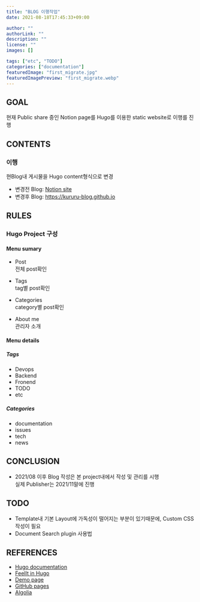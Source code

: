 ```yaml
---
title: "BLOG 이행작업"
date: 2021-08-18T17:45:33+09:00

author: ""
authorLink: ""
description: ""
license: ""
images: []

tags: ["etc", "TODO"]
categories: ["documentation"]
featuredImage: "first_migrate.jpg"
featuredImagePreview: "first_migrate.webp"
---
```


## GOAL

현재 Public share 중인 Notion page를 Hugo를 이용한 static website로 이행를 진행

## CONTENTS

### 이행

현Blog내 게시물을 Hugo content형식으로 변경

- 변경전 Blog: [Notion site](https://bold-cathedral-92b.notion.site/RICK_Tech_Blog-6e1355dce8264cccbdd9b2e5ba949477)
- 변경후 Blog: <https://kururu-blog.github.io>

## RULES

### Hugo Project 구성

#### Menu sumary

- Post \
  전체 post확인

- Tags \
  tag별 post확인

- Categories \
  category별 post확인

- About me \
  관리자 소개

#### Menu details

##### Tags

- Devops
- Backend
- Fronend
- TODO
- etc

##### Categories

- documentation
- issues
- tech
- news

## CONCLUSION

- 2021/08 이후 Blog 작성은 본 project내에서 작성 및 관리를 시행 \
  실제 Publisher는 2021/11말에 진행

## TODO

- Template내 기본 Layout에 가독성이 떨어지는 부분이 있기때문에, Custom CSS작성이 필요
- Document Search plugin 사용법

## REFERENCES

- [Hugo documentation](https://gohugo.io/documentation/)
- [FeelIt in Hugo](https://themes.gohugo.io/themes/feelit/)
- [Demo page](https://feelit.khusika.com/)
- [GitHub pages](https://docs.github.com/en/pages)
- [Algolia](https://www.algolia.com/)
